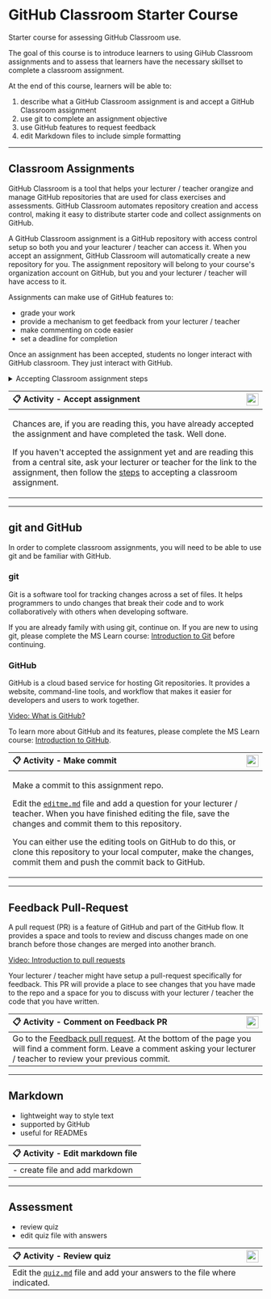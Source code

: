 # GitHub Classroom Starter Course

Starter course for assessing GitHub Classroom use.

The goal of this course is to introduce learners to using GiHub Classroom assignments and to assess that learners have the necessary skillset to complete a classroom assignment.

At the end of this course, learners will be able to:

1. describe what a GitHub Classroom assignment is and accept a GitHub Classroom assignment
1. use git to complete an assignment objective
1. use GitHub features to request feedback
1. edit Markdown files to include simple formatting

---

## Classroom Assignments

GitHub Classroom is a tool that helps your lecturer / teacher orangize and manage GitHub repositories that are used for class exercises and assessments. GitHub Classroom automates repository creation and access control, making it easy to distribute starter code and collect assignments on GitHub.

A GitHub Classroom assignment is a GitHub repository with access control setup so both you and your leacturer / teacher can access it. When you accept an assignment, GitHub Classroom will automatically create a new repository for you. The assignment repository will belong to your course's organization account on GitHub, but you and your lecturer / teacher will have access to it.

Assignments can make use of GitHub features to:

- grade your work
- provide a mechanism to get feedback from your lecturer / teacher
- make commenting on code easier
- set a deadline for completion

Once an assignment has been accepted, students no longer interact with GitHub classroom. They just interact with GitHub.

<details>
  <summary id="assignment-steps">Accepting Classroom assignment steps</summary>

  [#TODO: steps, or add external link]

  1. click link
  1. if first time, select name from roster - this makes it easier for your lecturer to identify you
  1. wait for assignment to copy to new repositiory
  1. refresh page
  1. follow link to new assignment repository

</details>

| <img align="right" width="24" height="24" src="../../blob/status/.github/activity-icons/activity1.svg" /> :clipboard: Activity - Accept assignment |
|:---|
| <p>Chances are, if you are reading this, you have already accepted the assignment and have completed the task. Well done.</p><p>If you haven't accepted the assignment yet and are reading this from a central site, ask your lecturer or teacher for the link to the assignment, then follow the [steps](#assignment-steps) to accepting a classroom assignment. |

---

## git and GitHub

In order to complete classroom assignments, you will need to be able to use git and be familiar with GitHub.

### git

Git is a software tool for tracking changes across a set of files. It helps programmers to undo changes that break their code and to work collaboratively with others when developing software.

If you are already family with using git, continue on. If you are new to using git, please complete the MS Learn course: [Introduction to Git](https://docs.microsoft.com/en-us/learn/modules/intro-to-git/) before continuing.

### GitHub

GitHub is a cloud based service for hosting Git repositories. It provides a website, command-line tools, and workflow that makes it easier for developers and users to work together.

[Video: What is GitHub?](https://www.youtube.com/watch?v=w3jLJU7DT5E)

To learn more about GitHub and its features, please complete the MS Learn course: [Introduction to GitHub](https://docs.microsoft.com/en-us/learn/modules/introduction-to-github/).

| <img align="right" width="24" height="24" src="../../blob/status/.github/activity-icons/activity2.svg" /> :clipboard: Activity - Make commit |
|:---|
| <p>Make a commit to this assignment repo.</p><p>Edit the [`editme.md`](../../edit/main/editme.md) file and add a question for your lecturer / teacher. When you have finished editing the file, save the changes and commit them to this repository.</p><p>You can either use the editing tools on GitHub to do this, or clone this repository to your local computer, make the changes, commit them and push the commit back to GitHub.</p> |

---

## Feedback Pull-Request

A pull request (PR) is a feature of GitHub and part of the GitHub flow. It provides a space and tools to review and discuss changes made on one branch before those changes are merged into another branch.

[Video: Introduction to pull requests](https://youtu.be/kJr-PIfLDl4)

Your lecturer / teacher might have setup a pull-request specifically for feedback. This PR will provide a place to see changes that you have made to the repo and a space for you to discuss with your lecturer / teacher the code that you have written.

| <img align="right" width="24" height="24" src="../../blob/status/.github/activity-icons/activity3.svg" /> :clipboard: Activity - Comment on Feedback PR |
|:---|
| Go to the [Feedback pull request](../../pull/1). At the bottom of the page you will find a comment form. Leave a comment asking your lecturer / teacher to review your previous commit. |

---

## Markdown

- lightweight way to style text
- supported by GitHub
- useful for READMEs

| :clipboard: Activity - Edit markdown file |
|:---|
| - create file and add markdown |

---

## Assessment

- review quiz
- edit quiz file with answers

| <img align="right" width="24" height="24" src="../../blob/status/.github/activity-icons/quiz.svg" /> :clipboard: Activity - Review quiz |
|:---|
| Edit the [`quiz.md`](../../edit/main/quiz.md) file and add your answers to the file where indicated. |
